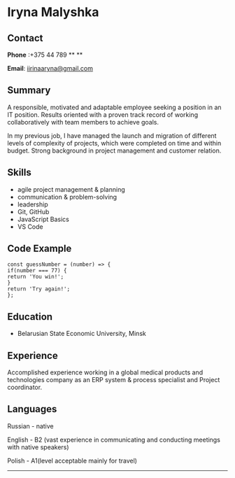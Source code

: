 # __Iryna Malyshka__

## __Contact__
**Phone** :+375 44 789 ** **

**Email**: iirinaaryna@gmail.com

## **Summary**

A responsible, motivated and adaptable employee seeking a position in an IT position.
Results oriented with a proven track record of working collaboratively with team members to achieve goals.

In my previous job, I have managed the launch and migration of different levels of complexity of projects, which were completed on time and within budget.
Strong background in project management and customer relation.

## **Skills**
* agile project management & planning 
* communication & problem-solving
* leadership 
* Git, GitHub
* JavaScript Basics
* VS Code 
## **Code Example**
```
const guessNumber = (number) => {
if(number === 77) {
return 'You win!';
}
return 'Try again!';
};
```

## **Education**

+ Belarusian State Economic University, Minsk



## **Experience**
Accomplished experience working in a global medical products and technologies company as an ERP system & process specialist and Project coordinator.

## **Languages**
Russian - native


English - B2 (vast experience in communicating and conducting meetings with native speakers)


Polish - A1(level acceptable mainly for travel)

***


